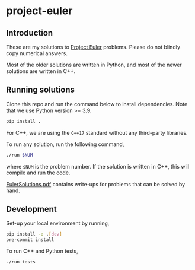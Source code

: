 # project-euler

## Introduction

These are my solutions to [Project Euler](https://projecteuler.net/) problems.
Please do not blindly copy numerical answers.

Most of the older solutions are written in Python, and most of the newer solutions are written in C++.

## Running solutions

Clone this repo and run the command below to install dependencies.
Note that we use Python version >= 3.9.

```bash
pip install .
```

For C++, we are using the `C++17` standard without any third-party libraries.

To run any solution, run the following command,

```bash
./run $NUM
```

where `$NUM` is the problem number.
If the solution is written in C++, this will compile and run the code.

[EulerSolutions.pdf](docs/EulerSolutions.pdf) contains write-ups for problems that can be solved by hand.

## Development

Set-up your local environment by running,
```bash
pip install -e .[dev]
pre-commit install
```

To run C++ and Python tests,
```bash
./run tests
```

